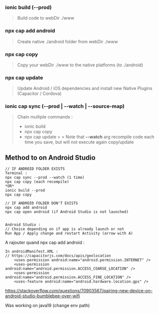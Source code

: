### ionic build (--prod)

> Build code to webDir ./www

### npx cap add android

> Create native ./android folder from webDir ./www

### npx cap copy

> Copy your webDir ./www to the native platforms (to ./android)

### npx cap update

> Update Android / iOS dependencies and install new Native Plugins (Capacitor / Cordova)

### ionic cap sync (--prod | --watch | --source-map)

> Chain multiple commands :
>
> - ionic build
> - npx cap copy
> - npx cap update
    >   > Note that **--watch** arg recompile code each time you save, but will not execute again copy/update

## Method to on Android Studio

```
// IF ANDROID FOLDER EXISTS
Terminal :
npx cap sync --prod --watch (1 time)
npx cap copy (each recompile)
*OR*
ionic build --prod
npx cap copy

// IF ANDROID FOLDER DON'T EXISTS
npx cap add android
npx cap open android (if Android Studio is not launched)


Android Studio :
// Choice depending on if app is already launch or not
Run App / Apply change and restart Activity (arrow with A)
```

A rajouter quand npx cap add android :

```
In androidManifest.XML :
// https://capacitorjs.com/docs/apis/geolocation
    <uses-permission android:name="android.permission.INTERNET" />
    <uses-permission android:name="android.permission.ACCESS_COARSE_LOCATION" />
    <uses-permission android:name="android.permission.ACCESS_FINE_LOCATION" />
    <uses-feature android:name="android.hardware.location.gps" />
```

https://stackoverflow.com/questions/70903567/pairing-new-device-on-android-studio-bumblebee-over-wifi

Was working on java19 (change env path)
